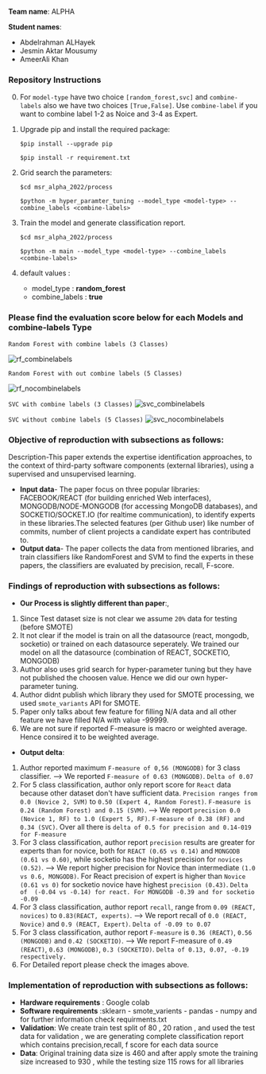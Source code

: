 **Team name**: ALPHA

**Student names**:
- Abdelrahman ALHayek
- Jesmin Aktar Mousumy
- AmeerAli Khan 

### Repository Instructions
0. For `model-type` have two choice `[random_forest,svc]` and `combine-labels` also we have two choices `[True,False]`. Use `combine-label` if you want to combine label 1-2 as Noice and 3-4 as Expert. 

1. Upgrade pip and install the required package: 


    `$pip install --upgrade pip `


    `$pip install -r requirement.txt`
2. Grid search the parameters: 


    `$cd msr_alpha_2022/process`


    `$python -m hyper_paramter_tuning --model_type <model-type> --combine_labels <combine-labels>`

3. Train the model and generate classification report.


    `$cd msr_alpha_2022/process`


    `$python -m main --model_type <model-type> --combine_labels <combine-labels>`

4. default values :
    - model_type : **random_forest**
    - combine_labels : **true**

### Please find the evaluation score below for each Models and combine-labels Type


`Random Forest with combine labels (3 Classes)`


![rf_combinelabels](https://user-images.githubusercontent.com/13449847/181070634-2cfc3ced-f04d-44f3-8cbf-e0618001d7e6.png)


`Random Forest with out combine labels (5 Classes)`


![rf_nocombinelabels](https://user-images.githubusercontent.com/13449847/181072222-7dbbcd91-8cdf-49a9-a192-a542b4e83f12.png)


`SVC with combine labels (3 Classes)`
![svc_combinelabels](https://user-images.githubusercontent.com/13449847/181070704-ef3b5ec6-462e-4d73-8b56-f005bcf1d706.png)


`SVC without combine labels (5 Classes)`
![svc_nocombinelabels](https://user-images.githubusercontent.com/13449847/181070725-a8c9ef8e-e99f-4858-a457-46d46b80f79b.png)

### Objective of reproduction with subsections as follows:
Description-This paper extends the expertise identification approaches, to the context of third-party software components (external libraries), using a supervised and unsupervised learning.
- **Input data**- The paper focus on three popular libraries: FACEBOOK/REACT (for building enriched Web interfaces), MONGODB/NODE-MONGODB (for accessing MongoDB databases), and SOCKETIO/SOCKET.IO (for realtime communication), to identify experts in these libraries.The selected features (per Github user) like number of commits, number of client projects a candidate expert has contributed to.
- **Output data**- The paper collects the data from mentioned libraries, and train classifiers like RandomForest and SVM to find the experts in these papers, the classifiers are evaluated by precision, recall, F-score.

### Findings of reproduction with subsections as follows:
- **Our Process is slightly different than paper**:,
1. Since Test dataset size is not clear we assume `20%` data for testing (before SMOTE)
2. It not clear if the model is train on all the datasource (react, mongodb, socketio) or trained on each datasource seperately. We trained our model on all the datasource (combination of REACT, SOCKETIO, MONGODB)
3. Author also uses grid search for hyper-parameter tuning but they have not published the choosen value. Hence we did our own hyper-parameter tuning. 
4. Author didnt publish which library they used for SMOTE processing, we used `smote_variants` API for SMOTE.
5. Paper only talks about few feature for filling N/A data and all other feature we have filled N/A with value -99999.
6. We are not sure if reported F-measure is macro or weighted average. Hence consired it to be weighted average.


- **Output delta**: 
1. Author reported maximum `F-measure of 0,56 (MONGODB)` for 3 class classifier. --> We reported `F-measure of 0.63 (MONGODB)`. `Delta of 0.07`
2. For 5 class classification, author only report score for `React` data because other dataset don't have sufficient data. `Precision ranges from 0.0 (Novice 2, SVM)` to `0.50 (Expert 4, Random Forest)`. `F-measure is 0.24 (Random Forest) and 0.15 (SVM)`. --> We report `precision 0.0 (Novice 1, RF) to 1.0 (Expert 5, RF)`. `F-measure of 0.38 (RF) and 0.34 (SVC)`. Over all there is `delta of 0.5 for precision and 0.14-019 for F-measure`
3. For 3 class classification, author report `precision` results are greater for experts than for novice, both for `REACT (0.65 vs 0.14)` and `MONGODB (0.61 vs 0.60)`, while socketio has the highest precision for `novices (0.52)`. --> We report higher precision for Novice than intermediate `(1.0 vs 0.6, MONGODB)`. For React precision of expert is higher than `Novice (0.61 vs 0)` for socketio novice have highest `precision (0.43)`. `Delta of  (-0.04 vs -0.14) for react. For MONGODB -0.39 and for socketio -0.09`
4. For 3 class classification, author report `recall`, range from `0.09 (REACT, novices)` to `0.83(REACT, experts)`. --> We report recall of `0.0 (REACT, Novice)` and `0.9 (REACT, Expert)`. `Delta of -0.09 to 0.07`
5. For 3 class classification, author report `F-measure` is `0.36 (REACT)`, `0.56 (MONGODB)` and `0.42 (SOCKETIO)`. --> We report F-measure of `0.49 (REACT)`, `0.63 (MONGODB)`, `0.3 (SOCKETIO)`. `Delta of 0.13, 0.07, -0.19 respectively.` 
6. For Detailed report please check the images above. 
### Implementation of reproduction with subsections as follows:
- **Hardware requirements** : Google colab 
- **Software requirements** :sklearn - smote_varients - pandas - numpy and for further information check requirments.txt
- **Validation**: We create train test split of 80 , 20 ration , and used the test data for validation , we are generating complete classification report which contains precision,recall, f score for each data source 
- **Data**: Original training data size is 460 and after apply smote the training size increased to 930 , while the testing size 115 rows for all libraries 